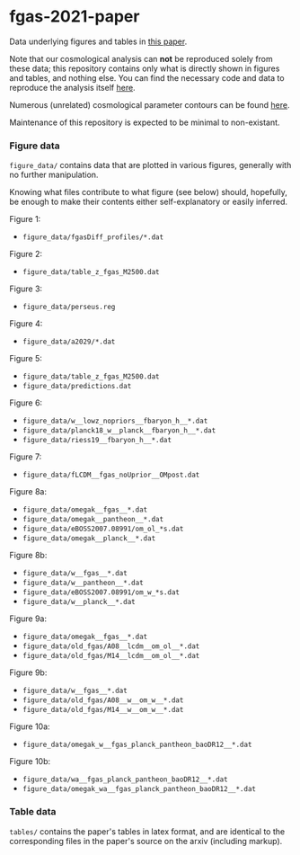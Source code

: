 # fgas-2021-paper

Data underlying figures and tables in [this paper]().

Note that our cosmological analysis can **not** be reproduced solely from these data; this repository contains only what is directly shown in figures and tables, and nothing else.
You can find the necessary code and data to reproduce the analysis itself [here](https://github.com/abmantz/fgas-cosmo).

Numerous (unrelated) cosmological parameter contours can be found [here](https://github.com/abmantz/cosmo-contours).

Maintenance of this repository is expected to be minimal to non-existant.

### Figure data

`figure_data/` contains data that are plotted in various figures, generally with no further manipulation.

Knowing what files contribute to what figure (see below) should, hopefully, be enough to make their contents either self-explanatory or easily inferred.

Figure 1:
* `figure_data/fgasDiff_profiles/*.dat`

Figure 2:
* `figure_data/table_z_fgas_M2500.dat`

Figure 3:
* `figure_data/perseus.reg`

Figure 4:
* `figure_data/a2029/*.dat`

Figure 5:
* `figure_data/table_z_fgas_M2500.dat`
* `figure_data/predictions.dat`

Figure 6:
* `figure_data/w__lowz_nopriors__fbaryon_h__*.dat`
* `figure_data/planck18_w__planck__fbaryon_h__*.dat`
* `figure_data/riess19__fbaryon_h__*.dat`

Figure 7:
* `figure_data/fLCDM__fgas_noUprior__OMpost.dat`

Figure 8a:
* `figure_data/omegak__fgas__*.dat`
* `figure_data/omegak__pantheon__*.dat`
* `figure_data/eBOSS2007.08991/om_ol_*s.dat`
* `figure_data/omegak__planck__*.dat`

Figure 8b:
* `figure_data/w__fgas__*.dat`
* `figure_data/w__pantheon__*.dat`
* `figure_data/eBOSS2007.08991/om_w_*s.dat`
* `figure_data/w__planck__*.dat`

Figure 9a:
* `figure_data/omegak__fgas__*.dat`
* `figure_data/old_fgas/A08__lcdm__om_ol__*.dat`
* `figure_data/old_fgas/M14__lcdm__om_ol__*.dat` 

Figure 9b:
* `figure_data/w__fgas__*.dat`
* `figure_data/old_fgas/A08__w__om_w__*.dat`
* `figure_data/old_fgas/M14__w__om_w__*.dat`

Figure 10a:
* `figure_data/omegak_w__fgas_planck_pantheon_baoDR12__*.dat`

Figure 10b:
* `figure_data/wa__fgas_planck_pantheon_baoDR12__*.dat`
* `figure_data/omegak_wa__fgas_planck_pantheon_baoDR12__*.dat`

### Table data

`tables/` contains the paper's tables in latex format, and are identical to the corresponding files in the paper's source on the arxiv (including markup).

